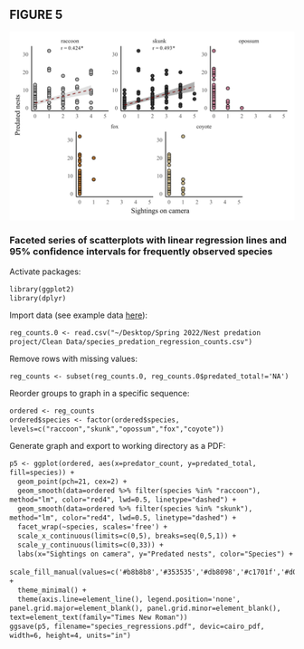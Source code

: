 ## FIGURE 5

<img src="/Graphics/Figure_5.jpg" alt="Figure 2" width="700"/>

### Faceted series of scatterplots with linear regression lines and 95% confidence intervals for frequently observed species

Activate packages:
```
library(ggplot2)
library(dplyr)
```
Import data (see example data [here](https://github.com/tylerdevos/terrapin_nest_predation/blob/main/Data/species_predation_regression_counts.csv)):
```
reg_counts.0 <- read.csv("~/Desktop/Spring 2022/Nest predation project/Clean Data/species_predation_regression_counts.csv")
```
Remove rows with missing values:
```
reg_counts <- subset(reg_counts.0, reg_counts.0$predated_total!='NA')
```
Reorder groups to graph in a specific sequence:
```
ordered <- reg_counts
ordered$species <- factor(ordered$species, levels=c("raccoon","skunk","opossum","fox","coyote"))
```
Generate graph and export to working directory as a PDF:
```
p5 <- ggplot(ordered, aes(x=predator_count, y=predated_total, fill=species)) +
  geom_point(pch=21, cex=2) +
  geom_smooth(data=ordered %>% filter(species %in% "raccoon"), method="lm", color="red4", lwd=0.5, linetype="dashed") +
  geom_smooth(data=ordered %>% filter(species %in% "skunk"), method="lm", color="red4", lwd=0.5, linetype="dashed") +
  facet_wrap(~species, scales='free') +
  scale_x_continuous(limits=c(0,5), breaks=seq(0,5,1)) +
  scale_y_continuous(limits=c(0,33)) +
  labs(x="Sightings on camera", y="Predated nests", color="Species") +
  scale_fill_manual(values=c('#b8b8b8','#353535','#db8098','#c1701f','#d0b98b')) +
  theme_minimal() +
  theme(axis.line=element_line(), legend.position='none', panel.grid.major=element_blank(), panel.grid.minor=element_blank(), text=element_text(family="Times New Roman"))
ggsave(p5, filename="species_regressions.pdf", devic=cairo_pdf, width=6, height=4, units="in")
```
